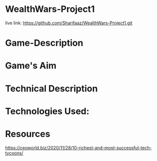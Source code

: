 # WealthWars-Project1
live link: https://github.com/Sharifaaz/WealthWars-Project1.git

# Game-Description 

<!-- The project is a game for one player vs. AI -->
<!-- The game is " Wars (Cards Game)" -->
<!-- The Idea of the game is that the cards illustrates the top wealthiest figures in Tech where the the top wealthiest character's card gets the highest score and the less wealthy figure its card get discarded to the wealthier character, the game consists of ten rounds, each round two random characters displayed and compared in term of the wealthier figure, however the user only can win in this game because its designed that the score ("Net worth") is either gained currently or in the future since the AI represents the player's 'Future Net Worth'.  -->

# Game's Aim

<!-- Giving the cards game a meaning since I am interested in those characters and wanted to inspire the Player to read about their successful stories.. -->



# Technical Description
<!-- #There are Four main variables of the game

1- Future Assets: Represents the AI's Cards
2-Future Net Worth: Represents the AI's score 
3-Net Worth: Represnts the Player's score
4-Assets : Represnts the Player's cards

-When the page reloads the instruction page pops up first and there's a start link to the game that takes me to the game page.

-There are two main butoons 

1- PLAY BUTTON: its controled to be clickable 10 times only to limit the game's rounds, also it returns the game's result.

2- RESTART BUTTON: It rest the DOM Elements values and return the user to the game's instruction page to restart the game.

-Functions used in the game:

// # playFcn : A function that applied on the "Play Button" that calls an another function
// that flip the cards randomly.
// # flipCards : it picks random imgs from an array for each side left and right.
// # gameLogic : it takes the number of indecies of the imgs displayed on both sides and it counts
//  the "Net-worth and Assets scores" and it returns the values of theses counters.
// # finalResult : it compares the final scores of the game and decides which wins the game.
// # restGame : its an event listener function for the "Restart Game" button that rest all counters 
// and it return the user to the Instruction Page. -->

# Technologies Used:

<!-- Javascripts, HTML and CSS -->

# Resources
<!-- Game Theme Inspired by the Top wealtiest characters in Tech
However, heres a link thats shows the statistics of the characters net worths-->
https://ceoworld.biz/2020/11/28/10-richest-and-most-successful-tech-tycoons/



